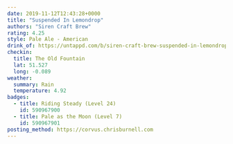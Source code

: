 ```yaml
---
date: 2019-11-12T12:43:28+0000
title: "Suspended In Lemondrop"
authors: "Siren Craft Brew"
rating: 4.25
style: Pale Ale - American
drink_of: https://untappd.com/b/siren-craft-brew-suspended-in-lemondrop/3506188
checkin:
  title: The Old Fountain
  lat: 51.527
  long: -0.089
weather:
  summary: Rain
  temperature: 4.92
badges:
  - title: Riding Steady (Level 24)
    id: 590967900
  - title: Pale as the Moon (Level 7)
    id: 590967901
posting_method: https://corvus.chrisburnell.com
---
```

